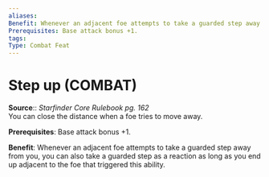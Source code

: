 ```yaml
---
aliases: 
Benefit: Whenever an adjacent foe attempts to take a guarded step away from you, you can also take a guarded step as a reaction as long as you end up adjacent to the foe that triggered this ability.
Prerequisites: Base attack bonus +1.
tags: 
Type: Combat Feat
---
```


# Step up (COMBAT)

**Source**:: _Starfinder Core Rulebook pg. 162_  
You can close the distance when a foe tries to move away.

**Prerequisites**: Base attack bonus +1.

**Benefit**: Whenever an adjacent foe attempts to take a guarded step away from you, you can also take a guarded step as a reaction as long as you end up adjacent to the foe that triggered this ability.

